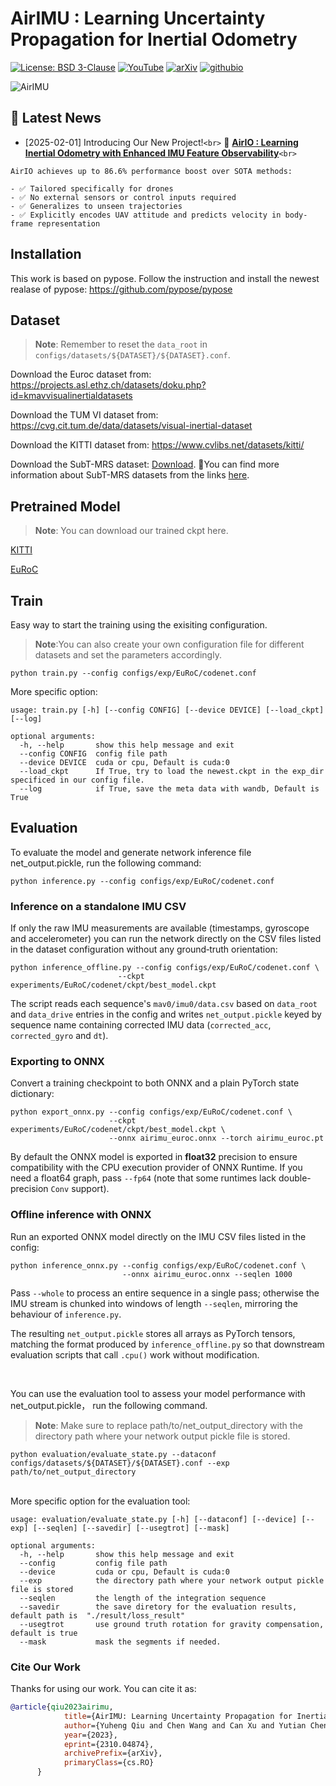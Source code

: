 # AirIMU : Learning Uncertainty Propagation for Inertial Odometry

[![License: BSD 3-Clause](https://img.shields.io/badge/License-BSD%203--Clause-yellow.svg)](./LICENSE)
[![YouTube](https://img.shields.io/badge/YouTube-b31b1b?style=flat&logo=youtube&logoColor=white)](https://www.youtube.com/watch?v=fTX1u-e7wtU)
[![arXiv](https://img.shields.io/badge/arXiv-AirIMU-orange.svg)](https://arxiv.org/abs/2310.04874)
[![githubio](https://img.shields.io/badge/-homepage-blue?logo=Github&color=FF0000)](https://airimu.github.io/)

![AirIMU](./doc/model.png)

## 📢 Latest News

- [2025-02-01] Introducing Our New Project!`<br>`
  🚀 [**AirIO : Learning Inertial Odometry with Enhanced IMU Feature Observability**](https://github.com/Air-IO/Air-IO)`<br>`

```
AirIO achieves up to 86.6% performance boost over SOTA methods:

- ✅ Tailored specifically for drones
- ✅ No external sensors or control inputs required
- ✅ Generalizes to unseen trajectories
- ✅ Explicitly encodes UAV attitude and predicts velocity in body-frame representation
```

## Installation

This work is based on pypose. Follow the instruction and install the newest realase of pypose:
https://github.com/pypose/pypose

## Dataset

> **Note**: Remember to reset the `data_root` in `configs/datasets/${DATASET}/${DATASET}.conf`.

Download the Euroc dataset from:
https://projects.asl.ethz.ch/datasets/doku.php?id=kmavvisualinertialdatasets

Download the TUM VI dataset from:
https://cvg.cit.tum.de/data/datasets/visual-inertial-dataset

Download the KITTI dataset from:
https://www.cvlibs.net/datasets/kitti/

Download the SubT-MRS dataset: [Download](https://github.com/sleepycan/AirIMU/releases/download/subt_dataset/SubT-MRS-Dataset.zip).   🎈You can find more information about SubT-MRS datasets from the links [here](SubT-MRS-DATASET.md).

## Pretrained Model

> **Note**: You can download our trained ckpt here.

[KITTI](https://github.com/sleepycan/AirIMU/releases/download/pretrained_model/KITTI_odom_model.zip)

[EuRoC](https://github.com/sleepycan/AirIMU/releases/download/pretrained_model_euroc/EuRoCWholeaug.zip)

## Train

Easy way to start the training using the exisiting configuration.

> **Note**:You can also create your own configuration file for different datasets and set the parameters accordingly.

```
python train.py --config configs/exp/EuRoC/codenet.conf
```

More specific option:

```
usage: train.py [-h] [--config CONFIG] [--device DEVICE] [--load_ckpt] [--log]

optional arguments:
  -h, --help       show this help message and exit
  --config CONFIG  config file path
  --device DEVICE  cuda or cpu, Default is cuda:0
  --load_ckpt      If True, try to load the newest.ckpt in the exp_dir specificed in our config file.
  --log            if True, save the meta data with wandb, Default is True
```

## Evaluation

To evaluate the model and generate network inference file net_output.pickle, run the following command:

```
python inference.py --config configs/exp/EuRoC/codenet.conf
```

### Inference on a standalone IMU CSV

If only the raw IMU measurements are available (timestamps, gyroscope and accelerometer) you can run the network directly on the CSV files listed in the dataset configuration without any ground‑truth orientation:

```
python inference_offline.py --config configs/exp/EuRoC/codenet.conf \
                        --ckpt experiments/EuRoC/codenet/ckpt/best_model.ckpt
```

The script reads each sequence's `mav0/imu0/data.csv` based on `data_root` and `data_drive` entries in the config and writes `net_output.pickle` keyed by sequence name containing corrected IMU data (`corrected_acc`, `corrected_gyro` and `dt`).

### Exporting to ONNX

Convert a training checkpoint to both ONNX and a plain PyTorch state dictionary:

```
python export_onnx.py --config configs/exp/EuRoC/codenet.conf \
                      --ckpt experiments/EuRoC/codenet/ckpt/best_model.ckpt \
                      --onnx airimu_euroc.onnx --torch airimu_euroc.pt
```

By default the ONNX model is exported in **float32** precision to ensure
compatibility with the CPU execution provider of ONNX Runtime. If you need a
float64 graph, pass `--fp64` (note that some runtimes lack double-precision
`Conv` support).

### Offline inference with ONNX

Run an exported ONNX model directly on the IMU CSV files listed in the config:

```
python inference_onnx.py --config configs/exp/EuRoC/codenet.conf \
                         --onnx airimu_euroc.onnx --seqlen 1000
```
Pass `--whole` to process an entire sequence in a single pass; otherwise the IMU
stream is chunked into windows of length `--seqlen`, mirroring the behaviour of
`inference.py`.

The resulting `net_output.pickle` stores all arrays as PyTorch tensors, matching the
format produced by `inference_offline.py` so that downstream evaluation scripts that call `.cpu()` work without modification.

<br>

You can use the evaluation tool to assess your model performance with net_output.pickle， run the following command.

> **Note**: Make sure to replace path/to/net_output_directory with the directory path where your network output pickle file is stored.

```
python evaluation/evaluate_state.py --dataconf configs/datasets/${DATASET}/${DATASET}.conf --exp path/to/net_output_directory
```

<br>
More specific option for the evaluation tool:

```
usage: evaluation/evaluate_state.py [-h] [--dataconf] [--device] [--exp] [--seqlen] [--savedir] [--usegtrot] [--mask]

optional arguments:
  -h, --help       show this help message and exit
  --config         config file path
  --device         cuda or cpu, Default is cuda:0
  --exp            the directory path where your network output pickle file is stored
  --seqlen         the length of the integration sequence
  --savedir        the save diretory for the evaluation results, default path is  "./result/loss_result"
  --usegtrot       use ground truth rotation for gravity compensation, default is true
  --mask           mask the segments if needed. 
```

### Cite Our Work

Thanks for using our work. You can cite it as:

```bib
@article{qiu2023airimu,
            title={AirIMU: Learning Uncertainty Propagation for Inertial Odometry}, 
            author={Yuheng Qiu and Chen Wang and Can Xu and Yutian Chen and Xunfei Zhou and Youjie Xia and Sebastian Scherer},
            year={2023},
            eprint={2310.04874},
            archivePrefix={arXiv},
            primaryClass={cs.RO}
      }
```
